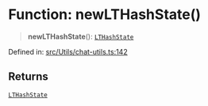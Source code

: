 # Function: newLTHashState()

> **newLTHashState**(): [`LTHashState`](../type-aliases/LTHashState.md)

Defined in: [src/Utils/chat-utils.ts:142](https://github.com/Fokusdotid/bail/blob/3bd64a6fd6e8fc52d3ec9ba842534bed26103555/src/Utils/chat-utils.ts#L142)

## Returns

[`LTHashState`](../type-aliases/LTHashState.md)
